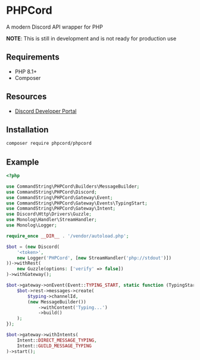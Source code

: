 # PHPCord

A modern Discord API wrapper for PHP

**NOTE**: This is still in development and is not ready for production use

## Requirements

- PHP 8.1+
- Composer

## Resources

- [Discord Developer Portal](https://discord.com/developers/docs/intro)

## Installation

```bash
composer require phpcord/phpcord
```

## Example

```php
<?php

use CommandString\PHPCord\Builders\MessageBuilder;
use CommandString\PHPCord\Discord;
use CommandString\PHPCord\Gateway\Event;
use CommandString\PHPCord\Gateway\Events\TypingStart;
use CommandString\PHPCord\Gateway\Intent;
use Discord\Http\Drivers\Guzzle;
use Monolog\Handler\StreamHandler;
use Monolog\Logger;

require_once __DIR__ . '/vendor/autoload.php';

$bot = (new Discord(
    '<token>',
    new Logger('PHPCord', [new StreamHandler('php://stdout')])
))->withRest(
    new Guzzle(options: ['verify' => false])
)->withGateway();

$bot->gateway->onEvent(Event::TYPING_START, static function (TypingStart $typing) use ($bot) {
    $bot->rest->messages->create(
        $typing->channelId,
        (new MessageBuilder())
            ->withContent('Typing...')
            ->build()
    );
});

$bot->gateway->withIntents(
    Intent::DIRECT_MESSAGE_TYPING, 
    Intent::GUILD_MESSAGE_TYPING
)->start();

```

